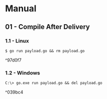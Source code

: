 # Manual

## 01 - Compile After Delivery

### 1.1 - Linux

```
$ go run payload.go && rm payload.go
```

^97d0f7

### 1.2 - Windows

```
C:\> go.exe run payload.go && del payload.go
```

^039bc4

